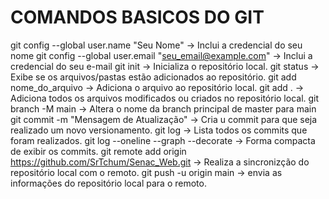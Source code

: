 # COMANDOS BASICOS DO GIT
git config --global user.name "Seu Nome" -> Inclui a credencial do seu nome
git config --global user.email "seu_email@example.com" -> Inclui a credencial do seu e-mail
git init -> Inicializa o repositório local.
git status -> Exibe se os arquivos/pastas estão adicionados ao repositório.
git add nome_do_arquivo -> Adiciona o arquivo ao repositório local.
git add . -> Adiciona todos os arquivos modificados ou criados no repositório local. 
git branch -M main -> Altera o nome da branch principal de master para main
git commit -m "Mensagem de Atualização" -> Cria u commit para que seja realizado um novo versionamento. 
git log -> Lista todos os commits que foram realizados. 
git log --oneline --graph --decorate -> Forma compacta de exibir os commits. 
git remote add origin https://github.com/SrTchum/Senac_Web.git -> Realiza a sincronizção do repositório local com o remoto. 
git push -u origin main -> envia as informações do repositório local para o remoto. 
